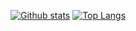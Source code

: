 

[![Github stats](https://github-readme-stats.vercel.app/api?username=baijianruoli&show_icons=true&include_all_commits=true)](https://github.com/YourUsername/github-readme-stats) [![Top Langs](https://github-readme-stats.vercel.app/api/top-langs/?username=baijianruoli&layout=compact)](https://github.com/YourUsername/github-readme-stats)

<!--

Here are some ideas to get you started:

- 🔭 I’m currently working on ...
- 🌱 I’m currently learning ...
- 👯 I’m looking to collaborate on ...
- 🤔 I’m looking for help with ...
- 💬 Ask me about ...
- 📫 How to reach me: ...
- 😄 Pronouns: ...
- ⚡ Fun fact: ...
-->
